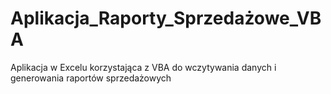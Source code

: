 # Aplikacja_Raporty_Sprzedażowe_VBA
Aplikacja w Excelu korzystająca z VBA do wczytywania danych i generowania raportów sprzedażowych
